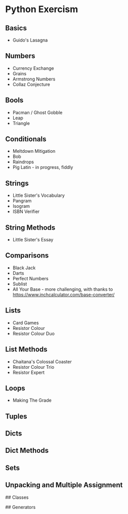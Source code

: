 # Python Exercism

## Basics

- Guido's Lasagna

## Numbers

- Currency Exchange
- Grains
- Armstrong Numbers
- Collaz Conjecture

## Bools

- Pacman / Ghost Gobble
- Leap
- Triangle

## Conditionals

- Meltdown Mitigation
- Bob
- Raindrops
- Pig Latin - in progress, fiddly

## Strings

- Little Sister's Vocabulary
- Pangram
- Isogram
- ISBN Verifier

## String Methods

- Little Sister's Essay

## Comparisons

- Black Jack
- Darts
- Perfect Numbers
- Sublist
- All Your Base - more challenging, with thanks to https://www.inchcalculator.com/base-converter/

## Lists

- Card Games
- Resistor Colour
- Resistor Colour Duo


## List Methods
- Chaitana's Colossal Coaster
- Resistor Colour Trio
- Resistor Expert

## Loops
- Making The Grade

## Tuples

## Dicts

## Dict Methods

## Sets

## Unpacking and Multiple Assignment

## Classes

## Generators
